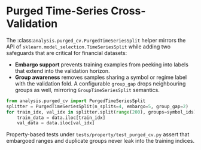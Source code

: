 # Purged Time-Series Cross-Validation

The :class:`analysis.purged_cv.PurgedTimeSeriesSplit` helper mirrors the API of
``sklearn.model_selection.TimeSeriesSplit`` while adding two safeguards that are
critical for financial datasets:

* **Embargo support** prevents training examples from peeking into labels that
  extend into the validation horizon.
* **Group awareness** removes samples sharing a symbol or regime label with the
  validation fold.  A configurable ``group_gap`` drops neighbouring groups as
  well, mirroring ``GroupTimeSeriesSplit`` semantics.

```python
from analysis.purged_cv import PurgedTimeSeriesSplit
splitter = PurgedTimeSeriesSplit(n_splits=4, embargo=5, group_gap=2)
for train_idx, val_idx in splitter.split(range(200), groups=symbol_ids):
    train_data = data.iloc[train_idx]
    val_data = data.iloc[val_idx]
```

Property-based tests under ``tests/property/test_purged_cv.py`` assert that
embargoed ranges and duplicate groups never leak into the training indices.
